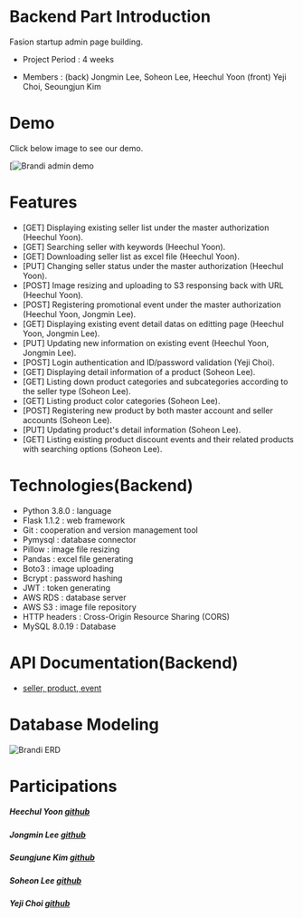 # Backend Part Introduction

Fasion startup admin page building. 

+ Project Period  : 4 weeks

+ Members         : (back) Jongmin Lee, Soheon Lee, Heechul Yoon (front) Yeji Choi, Seoungjun Kim
         
# Demo
Click below image to see our demo.


[![Brandi admin demo](https://www.youtube.com/watch?v=BuQ6t9gCedA&feature=youtu.be)

# Features
+ [GET] Displaying existing seller list under the master authorization (Heechul Yoon).
+ [GET] Searching seller with keywords (Heechul Yoon).
+ [GET] Downloading seller list as excel file (Heechul Yoon).
+ [PUT] Changing seller status under the master authorization (Heechul Yoon).
+ [POST] Image resizing and uploading to S3 responsing back with URL (Heechul Yoon).
+ [POST] Registering promotional event under the master authorization (Heechul Yoon, Jongmin Lee).
+ [GET] Displaying existing event detail datas on editting page (Heechul Yoon, Jongmin Lee).
+ [PUT] Updating new information on existing event (Heechul Yoon, Jongmin Lee). 
+ [POST] Login authentication and ID/password validation (Yeji Choi).
+ [GET] Displaying detail information of a product (Soheon Lee).
+ [GET] Listing down product categories and subcategories according to the seller type (Soheon Lee).
+ [GET] Listing product color categories (Soheon Lee).
+ [POST] Registering new product by both master account and seller accounts (Soheon Lee).
+ [PUT] Updating product's detail information (Soheon Lee).
+ [GET] Listing existing product discount events and their related products with searching options (Soheon Lee).


# Technologies(Backend)
+ Python 3.8.0 : language
+ Flask 1.1.2  : web framework
+ Git          : cooperation and version management tool
+ Pymysql      : database connector
+ Pillow       : image file resizing
+ Pandas       : excel file generating
+ Boto3        : image uploading
+ Bcrypt       : password hashing
+ JWT          : token generating
+ AWS RDS      : database server
+ AWS S3       : image file repository
+ HTTP headers : Cross-Origin Resource Sharing (CORS)
+ MySQL 8.0.19 : Database

# API Documentation(Backend)
+ [seller, product, event](https://documenter.getpostman.com/view/10892890/Szf6WTQ3?version=latest)

# Database Modeling
![Brandi ERD](https://brandi-intern.s3.ap-northeast-2.amazonaws.com/242bbc15-dd4e-492c-8ec5-fb01d00c33f3)

# Participations
##### Heechul Yoon <a href="https://github.com/valentin1235">github</a>
##### Jongmin Lee <a href="https://github.com/jomminii">github</a>
##### Seungjune Kim <a href="https://github.com/DanSJKim">github</a> 
##### Soheon Lee <a href="https://github.com/soheon-lee">github</a>
##### Yeji Choi <a href="https://github.com/yeji0120">github</a>
